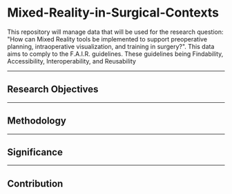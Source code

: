 # Mixed-Reality-in-Surgical-Contexts
This repository will manage data that will be used for the research question: "How can Mixed Reality tools be implemented to support preoperative planning, intraoperative visualization, and training in surgery?". This data aims to comply to the F.A.I.R. guidelines. These guidelines being Findability, Accessibility, Interoperability, and Reusability

---

## Research Objectives

<!--
- Identify Gaps​: A systematic review of MR-related studies that focus on surgical planning, intraoperative visualization, and training. Identify gaps in Regulations, Workflow, and Humans.
- Analyze Gaps​: Analyze gaps into different categories and find proposed solutions within papers​.
- Framework Construction: Using everything learned, structure the basic plan for a general framework​.
- Validation: Refine the framework and validate it based on SUS, Learning Curve and Cost-effectiveness Ratio​.
-->



---

## Methodology

<!--
- Data Collection: A systematic review of MR-related studies that focus on surgical planning, intraoperative visualization, and training.
- Gap Mapping: Using a gap matrix each reference will be mapped to one or more gap categories.
- Framework Construction: Implementation of a framework outlining the requirements, personnel, and infrastructure for MR adoption.
- Validation: Compare the developed framework against established success metrics and expert opinion when available.
-->



---

## Significance

<!--
Using these findings, we can provide theoretical solutions for these gaps (based on real evidence), helping me make a stable, broad integration framework that will allow hospital to reap all the benefits that MR has to offer, while also reducing the number of gaps. This can in turn strengthen accuracy, surgical outcomes, and reduce overall costs.
-->



---

## Contribution

<!--
This research is a significant contribution to the field because it can allow hospitals to use a guideline on how to properly implement MR into surgery with minimal gaps. Enhancing the ease of surgeons will increase accuracy of procedures, will reduce time limitations, and will help more people.
-->


